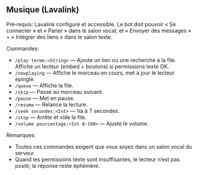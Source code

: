 ## Musique (Lavalink)

Pré‑requis: Lavalink configuré et accessible. Le bot doit pouvoir « Se connecter » et « Parler » dans le salon vocal; et « Envoyer des messages » + « Intégrer des liens » dans le salon texte.

Commandes:

- `/play terme:<String>` — Ajoute un lien ou une recherche à la file. Affiche un lecteur (embed + boutons) si permissions texte OK.
- `/nowplaying` — Affiche le morceau en cours, met à jour le lecteur épinglé.
- `/queue` — Affiche la file.
- `/skip` — Passe au morceau suivant.
- `/pause` — Met en pause.
- `/resume` — Relance la lecture.
- `/seek secondes:<Int>` — Va à T secondes.
- `/stop` — Arrête et vide la file.
- `/volume pourcentage:<Int 0-100>` — Ajuste le volume.

Remarques:
- Toutes ces commandes exigent que vous soyez dans un salon vocal du serveur.
- Quand les permissions texte sont insuffisantes, le lecteur n’est pas posté; la réponse reste éphémère.

